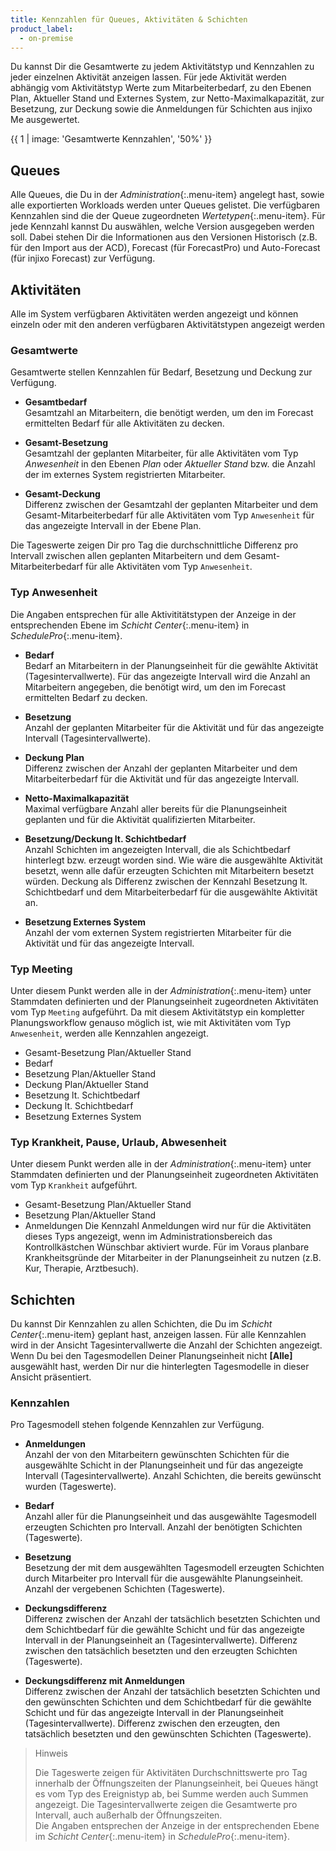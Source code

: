 ```yaml
---
title: Kennzahlen für Queues, Aktivitäten & Schichten
product_label:
  - on-premise
---
```


Du kannst Dir die Gesamtwerte zu jedem Aktivitätstyp und Kennzahlen zu jeder einzelnen Aktivität anzeigen lassen.
Für jede Aktivität werden abhängig vom Aktivitätstyp Werte zum Mitarbeiterbedarf, zu den Ebenen Plan, Aktueller Stand und Externes System, zur Netto-Maximalkapazität, zur Besetzung, zur Deckung sowie die Anmeldungen für Schichten aus injixo Me ausgewertet.

{{ 1 | image: 'Gesamtwerte Kennzahlen', '50%' }}

## Queues

Alle Queues, die Du in der *Administration*{:.menu-item} angelegt hast, sowie alle exportierten Workloads werden unter Queues gelistet.
Die verfügbaren Kennzahlen sind die der Queue zugeordneten *Wertetypen*{:.menu-item}. Für jede Kennzahl kannst Du auswählen, welche Version ausgegeben werden soll. Dabei stehen Dir die Informationen aus den Versionen Historisch (z.B. für den Import aus der ACD), Forecast (für ForecastPro) und Auto-Forecast (für injixo Forecast) zur Verfügung.

## Aktivitäten

Alle im System verfügbaren Aktivitäten werden angezeigt und können einzeln oder mit den anderen verfügbaren Aktivitätstypen angezeigt werden

### Gesamtwerte

Gesamtwerte stellen Kennzahlen für Bedarf, Besetzung und Deckung zur Verfügung.

* **Gesamtbedarf**  
  Gesamtzahl an Mitarbeitern, die benötigt werden, um den im Forecast ermittelten Bedarf für alle Aktivitäten zu decken.

* **Gesamt-Besetzung**  
  Gesamtzahl der geplanten Mitarbeiter, für alle Aktivitäten vom Typ *Anwesenheit* in den Ebenen *Plan* oder *Aktueller Stand* bzw. die Anzahl der im externes System registrierten Mitarbeiter.

* **Gesamt-Deckung**  
  Differenz zwischen der Gesamtzahl der geplanten Mitarbeiter und dem Gesamt-Mitarbeiterbedarf für alle Aktivitäten vom Typ `Anwesenheit` für das angezeigte Intervall in der Ebene Plan.

Die Tageswerte zeigen Dir pro Tag die durchschnittliche Differenz pro Intervall zwischen allen geplanten Mitarbeitern und dem Gesamt-Mitarbeiterbedarf für alle Aktivitäten vom Typ `Anwesenheit`.

### Typ Anwesenheit

Die Angaben entsprechen für alle Aktivititätstypen der Anzeige in der entsprechenden Ebene im *Schicht Center*{:.menu-item} in *SchedulePro*{:.menu-item}.

* **Bedarf**  
  Bedarf an Mitarbeitern in der Planungseinheit für die gewählte Aktivität (Tagesintervallwerte). Für das angezeigte Intervall wird die Anzahl an Mitarbeitern angegeben, die benötigt wird, um den im Forecast ermittelten Bedarf zu decken.

* **Besetzung**  
  Anzahl der geplanten Mitarbeiter für die Aktivität und für das angezeigte Intervall (Tagesintervallwerte).

* **Deckung Plan**  
  Differenz zwischen der Anzahl der geplanten Mitarbeiter und dem Mitarbeiterbedarf für die Aktivität und für das angezeigte Intervall.

* **Netto-Maximalkapazität**  
  Maximal verfügbare Anzahl aller bereits für die Planungseinheit geplanten und für die Aktivität qualifizierten Mitarbeiter.

* **Besetzung/Deckung lt. Schichtbedarf**  
  Anzahl Schichten im angezeigten Intervall, die als Schichtbedarf hinterlegt bzw. erzeugt worden sind. Wie wäre die ausgewählte Aktivität besetzt, wenn alle dafür erzeugten Schichten mit Mitarbeitern besetzt würden. Deckung als Differenz zwischen der Kennzahl Besetzung lt. Schichtbedarf und dem Mitarbeiterbedarf für die ausgewählte Aktivität an.

* **Besetzung Externes System**  
  Anzahl der vom externen System registrierten Mitarbeiter für die Aktivität und für das angezeigte Intervall.

### Typ Meeting

Unter diesem Punkt werden alle in der *Administration*{:.menu-item} unter Stammdaten definierten und der Planungseinheit zugeordneten Aktivitäten vom Typ `Meeting` aufgeführt. Da mit diesem Aktivitätstyp ein kompletter Planungsworkflow genauso möglich ist, wie mit Aktivitäten vom Typ `Anwesenheit`, werden alle Kennzahlen angezeigt.

* Gesamt-Besetzung Plan/Aktueller Stand
* Bedarf
* Besetzung Plan/Aktueller Stand
* Deckung Plan/Aktueller Stand
* Besetzung lt. Schichtbedarf
* Deckung lt. Schichtbedarf
* Besetzung Externes System

### Typ Krankheit, Pause, Urlaub, Abwesenheit

Unter diesem Punkt werden alle in der *Administration*{:.menu-item} unter Stammdaten definierten und der Planungseinheit zugeordneten Aktivitäten vom Typ `Krankheit` aufgeführt.

* Gesamt-Besetzung Plan/Aktueller Stand
* Besetzung Plan/Aktueller Stand
* Anmeldungen
  Die Kennzahl Anmeldungen wird nur für die Aktivitäten dieses Typs angezeigt, wenn im Administrationsbereich das Kontrollkästchen Wünschbar aktiviert wurde. Für im Voraus planbare Krankheitsgründe der Mitarbeiter in der Planungseinheit zu nutzen (z.B. Kur, Therapie, Arztbesuch).

## Schichten

Du kannst Dir Kennzahlen zu allen Schichten, die Du im *Schicht Center*{:.menu-item} geplant hast, anzeigen lassen. Für alle Kennzahlen wird in der Ansicht Tagesintervallwerte die Anzahl der Schichten angezeigt. Wenn Du bei den Tagesmodellen Deiner Planungseinheit nicht **[Alle]** ausgewählt hast, werden Dir nur die hinterlegten Tagesmodelle in dieser Ansicht präsentiert.

### Kennzahlen

Pro Tagesmodell stehen folgende Kennzahlen zur Verfügung.

* **Anmeldungen**  
  Anzahl der von den Mitarbeitern gewünschten Schichten für die ausgewählte Schicht in der Planungseinheit und für das angezeigte Intervall (Tagesintervallwerte). Anzahl Schichten, die bereits gewünscht wurden (Tageswerte).

* **Bedarf**  
  Anzahl aller für die Planungseinheit und das ausgewählte Tagesmodell erzeugten Schichten pro Intervall. Anzahl der benötigten Schichten (Tageswerte).

* **Besetzung**  
  Besetzung der mit dem ausgewählten Tagesmodell erzeugten Schichten durch Mitarbeiter pro Intervall für die ausgewählte Planungseinheit. Anzahl der vergebenen Schichten (Tageswerte).

* **Deckungsdifferenz**  
  Differenz zwischen der Anzahl der tatsächlich besetzten Schichten und dem Schichtbedarf für die gewählte Schicht und für das angezeigte Intervall in der Planungseinheit an (Tagesintervallwerte). Differenz zwischen den tatsächlich besetzten und den erzeugten Schichten (Tageswerte).

* **Deckungsdifferenz mit Anmeldungen**  
  Differenz zwischen der Anzahl der tatsächlich besetzten Schichten und den gewünschten Schichten und dem Schichtbedarf für die gewählte Schicht und für das angezeigte Intervall in der Planungseinheit (Tagesintervallwerte).  Differenz zwischen den erzeugten, den tatsächlich besetzten und den gewünschten Schichten (Tageswerte).

> Hinweis
>
> Die Tageswerte zeigen für Aktivitäten Durchschnittswerte pro Tag innerhalb der Öffnungszeiten der Planungseinheit, bei Queues hängt es vom Typ des Ereignistyp ab, bei Summe werden auch Summen angezeigt. Die Tagesintervallwerte zeigen die Gesamtwerte pro Intervall, auch außerhalb der Öffnungszeiten.  
> Die Angaben entsprechen der Anzeige in der entsprechenden Ebene im *Schicht Center*{:.menu-item} in *SchedulePro*{:.menu-item}.
> <div>
